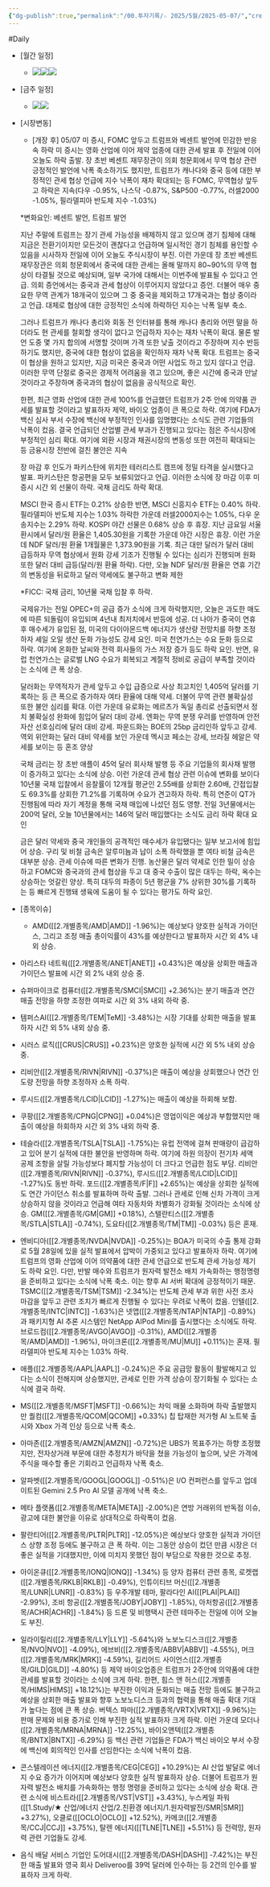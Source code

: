 ```yaml
---
{"dg-publish":true,"permalink":"/00.투자기록/☆ 2025/5월/2025-05-07/","created":"2025-05-07T06:50:21.522+09:00","updated":"2025-06-03T20:07:54.192+09:00"}
---
```


#Daily 


- [월간 일정]
	- ![](/img/user/attachments/Pasted%20image%2020250425130717.png)![](/img/user/attachments/Pasted%20image%2020250429112610.png)![](/img/user/attachments/Pasted%20image%2020250425130918.png)
- [금주 일정]
	- ![](/img/user/attachments/Pasted%20image%2020250425130700.png)![](/img/user/attachments/Pasted%20image%2020250425132425.png)






- [시장변동]
	  
	- [개장 후] 05/07 미 증시, FOMC 앞두고 트럼프와 베센트 발언에 민감한 반응 속 하락
	미 증시는 영화 산업에 이어 제약 업종에 대한 관세 발표 후 전일에 이어 오늘도 하락 출발. 장 초반 베센트 재무장관이 의회 청문회에서 무역 협상 관련 긍정적인 발언에 낙폭 축소하기도 했지만, 트럼프가 캐나다와 중국 등에 대한 부정적인 관세 협상 언급에 지수 낙폭이 재차 확대되는 등 FOMC, 무역협상 앞두고 하락은 지속(다우 -0.95%, 나스닥 -0.87%, S&P500 -0.77%, 러셀2000 -1.05%, 필라델피아 반도체 지수 -1.03%)

	*변화요인: 베센트 발언, 트럼프 발언

	지난 주말에 트럼프는 장기 관세 가능성을 배제하지 않고 있으며 경기 침체에 대해 지금은 전환기이지만 모든것이 괜찮다고 언급하며 일시적인 경기 침체를 용인할 수 있음을 시사하자 전일에 이어 오늘도 주식시장이 부진. 이런 가운데 장 초반 베센트 재무장관은 의회 청문회에서 중국에 대한 관세는 올해 말까지 80~90%의 무역 협상이 타결될 것으로 예상되며, 일부 국가에 대해서는 이번주에 발표될 수 있다고 언급. 의회 증언에서는 중국과 관세 협상이 이루어지지 않았다고 증언. 더불어 매우 중요한 무역 관계가 18개국이 있으며 그 중 중국을 제외하고 17개국과는 협상 중이라고 언급. 대체로 협상에 대한 긍정적인 소식에 하락하던 지수는 낙폭 일부 축소. 

	그러나 트럼프가 캐나다 총리와 회동 전 인터뷰를 통해 캐나다 총리와 어떤 말을 하더라도 현 관세를 철회할 생각이 없다고 언급하자 지수는 재차 낙폭이 확대. 물론 발언 도중 몇 가지 합의에 서명할 것이며 가격 또한 낮출 것이라고 주장하며 지수 반등하기도 했지만, 중국에 대한 협상이 없음을 확인하자 재차 낙폭 확대. 트럼프는 중국이 협상을 원하고 있지만, 지금 미국은 중국과 어떤 사업도 하고 있지 않다고 언급. 이러한 무역 단절로 중국은 경제적 어려움을 겪고 있으며, 좋은 시간에 중국과 만날 것이라고 주장하며 중국과의 협상이 없음을 공식적으로 확인. 

	한편, 최근 영화 산업에 대한 관세 100%를 언급했던 트럼프가 2주 안에 의약품 관세를 발표할 것이라고 발표하자 제약, 바이오 업종이 큰 폭으로 하락. 여기에 FDA가 백신 심사 부서 수장에 백신에 부정적인 인사를 임명했다는 소식도 관련 기업들의 낙폭이 컸음. 결국 언급되던 산업별 관세 부과가 진행되고 있다는 점은 주식시장에 부정적인 심리 확대. 여기에 외환 시장과 채권시장의 변동성 또한 여전히 확대되는 등 금융시장 전반에 걸친 불안은 지속

	장 마감 후 인도가 파키스탄에 위치한 테러리스트 캠프에 정밀 타격을 실시했다고 발표. 파키스탄은 항공편을 모두 보류되었다고 언급. 이러한 소식에 장 마감 이후 미 증시 시간 외 선물이 하락. 국채 금리도 하락 확대.

	MSCI 한국 증시 ETF는 0.21% 상승한 반면, MSCI 신흥지수 ETF는 0.40% 하락. 필라델피아 반도체 지수는 1.03% 하락한 가운데 러셀2000지수는 1.05%, 다우 운송지수는 2.29% 하락. KOSPI 야간 선물은 0.68% 상승 후 휴장. 지난 금요일 서울 환시에서 달러/원 환율은 1,405.30원을 기록한 가운데 야간 시장은 휴장. 이런 가운데 NDF 달러/원 환율 1개월물은 1,373.90원을 기록. 최근 대만 달러가 달러 대비 급등하자 무역 협상에서 원화 강세 기조가 진행될 수 있다는 심리가 진행되며 원화 또한 달러 대비 급등(달러/원 환율 하락). 다만, 오늘 NDF 달러/원 환율은 연휴 기간의 변동성을 뒤로하고 달러 약세에도 불구하고 변화 제한


	*FICC: 국채 금리, 10년물 국채 입찰 후 하락. 

	국제유가는 전일 OPEC+의 공급 증가 소식에 크게 하락했지만, 오늘은 과도한 매도에 따른 되돌림이 유입되며 4년내 최저치에서 반등에 성공. 더 나아가 중국이 연휴 후 매수세가 유입된 점, 미국의 다이아몬드백 에너지가 생산량 전망치를 하향 조정하자 셰일 오일 생산 둔화 가능성도 강세 요인. 미국 천연가스는 수요 둔화 등으로 하락. 여기에 온화한 날씨와 전력 회사들의 가스 저장 증가 등도 하락 요인. 반면, 유럽 천연가스는 글로벌 LNG 수요가 회복되고 계절적 정비로 공급이 부족할 것이라는 소식에 큰 폭 상승. 

	달러화는 무역적자가 관세 앞두고 수입 급증으로 사상 최고치인 1,405억 달러를 기록하는 등 큰 폭으로 증가하자 여타 환율에 대해 약세. 더불어 무역 관련 불확실성 또한 불안 심리를 확대. 이런 가운데 유로화는 메르츠가 독일 총리로 선출되면서 정치 불확실성 완화에 힘입어 달러 대비 강세. 엔화는 무역 분쟁 우려를 반영하며 안전자산 선호심리에 달러 대비 강세. 파운드화는 BOE의 25bp 금리인하 앞두고 강세. 역외 위안화는 달러 대비 약세를 보인 가운데 멕시코 페소는 강세, 브라질 헤알은 약세를 보이는 등 혼조 양상

	국채 금리는 장 초반 애플이 45억 달러 회사채 발행 등 주요 기업들의 회사채 발행이 증가하고 있다는 소식에 상승. 이런 가운데 관세 협상 관련 이슈에 변화를 보이다 10년물 국채 입찰에서 응찰률이 12개월 평균인 2.55배를 상회한 2.60배, 간접입찰도 69.3%를 상회한 71.2%를 기록하며 수요가 견고하자 하락. 특히 연준이 QT가 진행됨에 따라 자기 계정을 통해 국채 매입에 나섰던 점도 영향. 전일 3년물에서는 200억 달러, 오늘 10년물에서는 146억 달러 매입했다는 소식도 금리 하락 확대 요인

	금은 달러 약세와 중국 개인들의 공격적인 매수세가 유입됐다는 일부 보고서에 힘입어 상승. 구리 및 비철 금속은 알루미늄과 납이 소폭 하락했을 뿐 여타 비철 금속은 대부분 상승. 관세 이슈에 따른 변화가 진행. 농산물은 달러 약세로 인한 밀이 상승하고 FOMC와 중국과의 관세 협상을 두고 대 중국 수출이 많은 대두는 하락, 옥수는 상승하는 엇갈린 양상. 특히 대두의 파종이 5년 평균을 7% 상위한 30%를 기록하는 등 빠르게 진행돼 생육에 도움이 될 수 있다는 평가도 하락 요인.






- [종목이슈]
	- AMD([[2.개별종목/AMD\|AMD]] -1.96%)는 예상보다 양호한 실적과 가이던스, 그리고 조정 매출 총이익률이 43%를 예상한다고 발표하자 시간 외 4% 내외 상승.
    
- 아리스타 네트웍([[2.개별종목/ANET\|ANET]] +0.43%)은 예상을 상회한 매출과 가이던스 발표에 시간 외 2% 내외 상승 중.
    
- 슈퍼마이크로 컴퓨터([[2.개별종목/SMCI\|SMCI]] +2.36%)는 분기 매출과 연간 매출 전망을 하향 조정한 여파로 시간 외 3% 내외 하락 중.
    
- 템퍼스AI([[2.개별종목/TEM\|TeM]] -3.48%)는 시장 기대를 상회한 매출을 발표하자 시간 외 5% 내외 상승 중.
    
- 시러스 로직([[CRUS\|CRUS]] +0.23%)은 양호한 실적에 시간 외 5% 내외 상승 중.
    
- 리비안([[2.개별종목/RIVN\|RIVN]] -0.37%)은 매출이 예상을 상회했으나 연간 인도량 전망을 하향 조정하자 소폭 하락.
    
- 루시드([[2.개별종목/LCID\|LCID]] -1.27%)는 매출이 예상을 하회해 보합.
    
- 쿠팡([[2.개별종목/CPNG\|CPNG]] +0.04%)은 영업이익은 예상과 부합했지만 매출이 예상을 하회하자 시간 외 3% 내외 하락 중.
    
- 테슬라([[2.개별종목/TSLA\|TSLA]] -1.75%)는 유럽 전역에 걸쳐 판매량이 급감하고 있어 분기 실적에 대한 불안을 반영하며 하락. 여기에 하원 의장이 전기차 세액 공제 조항을 살릴 가능성보다 폐지할 가능성이 더 크다고 언급한 점도 부담. 리비안([[2.개별종목/RIVN\|RIVN]] -0.37%), 루시드([[2.개별종목/LCID\|LCID]] -1.27%)도 동반 하락. 포드([[2.개별종목/F\|F]] +2.65%)는 예상을 상회한 실적에도 연간 가이던스 취소를 발표하며 하락 출발. 그러나 관세로 인해 신차 가격이 크게 상승하지 않을 것이라고 언급해 여타 자동차와 차별화가 강화될 것이라는 소식에 상승. GM([[2.개별종목/GM\|GM]] +0.18%), 스텔란티스([[2.개별종목/STLA\|STLA]] -0.74%), 도요타([[2.개별종목/TM\|TM]] -0.03%) 등은 혼재.
    
- 엔비디아([[2.개별종목/NVDA\|NVDA]] -0.25%)는 BOA가 미국의 수출 통제 강화로 5월 28일에 있을 실적 발표에서 압박이 가중되고 있다고 발표하자 하락. 여기에 트럼프의 영화 산업에 이어 의약품에 대한 관세 언급으로 반도체 관세 가능성 제기도 하락 요인. 다만, 반발 매수와 트럼프가 원자력 발전소 배치 가속화하는 행정명령을 준비하고 있다는 소식에 낙폭 축소. 이는 향후 AI 서버 확대에 긍정적이기 때문. TSMC([[2.개별종목/TSM\|TSM]] -2.34%)는 반도체 관세 부과 위한 사전 조사 마감을 앞두고 관련 조치가 빠르게 진행될 수 있다는 우려로 낙폭이 컸음. 인텔([[2.개별종목/INTC\|INTC]] -1.63%)은 넷앱([[2.개별종목/NTAP\|NTAP]] -0.89%)과 패키지형 AI 추론 시스템인 NetApp AIPod Mini를 출시했다는 소식에도 하락. 브로드컴([[2.개별종목/AVGO\|AVGO]] -0.31%), AMD([[2.개별종목/AMD\|AMD]] -1.96%), 마이크론([[2.개별종목/MU\|MU]] +0.11%)는 혼재. 필라델피아 반도체 지수는 1.03% 하락.
    
- 애플([[2.개별종목/AAPL\|AAPL]] -0.24%)은 주요 공급망 활동이 활발해지고 있다는 소식이 전해지며 상승했지만, 관세로 인한 가격 상승이 장기화될 수 있다는 소식에 결국 하락.
    
- MS([[2.개별종목/MSFT\|MSFT]] -0.66%)는 차익 매물 소화하며 하락 출발했지만 퀄컴([[2.개별종목/QCOM\|QCOM]] +0.33%) 칩 탑재한 저가형 AI 노트북 출시와 Xbox 가격 인상 등으로 낙폭 축소.
    
- 아마존([[2.개별종목/AMZN\|AMZN]] -0.72%)은 UBS가 목표주가는 하향 조정했지만, 전자상거래 부문에 대한 추정치가 바닥을 쳤을 가능성이 높으며, 낮은 가격에 주식을 매수할 좋은 기회라고 언급하자 낙폭 축소.
    
- 알파벳([[2.개별종목/GOOGL\|GOOGL]] -0.51%)은 I/O 컨퍼런스를 앞두고 업데이트된 Gemini 2.5 Pro AI 모델 공개에 낙폭 축소.
    
- 메타 플랫폼([[2.개별종목/META\|META]] -2.00%)은 연방 거래위의 반독점 이슈, 광고에 대한 불안을 이유로 상대적으로 하락폭이 컸음.
    
- 팔란티어([[2.개별종목/PLTR\|PLTR]] -12.05%)은 예상보다 양호한 실적과 가이던스 상향 조정 등에도 불구하고 큰 폭 하락. 이는 그동안 상승이 컸던 만큼 시장은 더 좋은 실적을 기대했지만, 이에 미치지 못했던 점이 부담으로 작용한 것으로 추정.
    
- 아이온큐([[2.개별종목/IONQ\|IONQ]] -1.34%) 등 양자 컴퓨터 관련 종목, 로켓랩([[2.개별종목/RKLB\|RKLB]] -0.49%), 인튜이티브 머신([[2.개별종목/LUNR\|LUNR]] -0.83%) 등 우주개발 테마, 팔라다인 AI([[PLAI\|PLAI]] -2.99%), 조비 항공([[2.개별종목/JOBY\|JOBY]] -1.85%), 아처항공([[2.개별종목/ACHR\|ACHR]] -1.84%) 등 드론 및 비행택시 관련 테마주는 전일에 이어 오늘도 부진.
    
- 일라이릴리([[2.개별종목/LLY\|LLY]] -5.64%)와 노보노디스크([[2.개별종목/NVO\|NVO]] -4.09%), 에브비([[2.개별종목/ABBV\|ABBV]] -4.55%), 머크([[2.개별종목/MRK\|MRK]] -4.59%), 길리어드 사이언스([[2.개별종목/GILD\|GILD]] -4.80%) 등 제약 바이오업종은 트럼프가 2주안에 의약품에 대한 관세를 발표할 것이라는 소식에 크게 하락. 한편, 힘스 앤 허스([[2.개별종목/HIMS\|HIMS]] +18.12%)는 부진한 이익과 둔화되는 매출 전망 등에도 불구하고 예상을 상회한 매출 발표와 향후 노보노디스크 등과의 협력을 통해 매출 확대 기대가 높다는 점에 큰 폭 상승. 버텍스 파마([[2.개별종목/VRTX\|VRTX]] -9.96%)는 판매 문제와 비용 증가로 인해 부진한 실적 발표하자 크게 하락. 이런 가운데 모더나([[2.개별종목/MRNA\|MRNA]] -12.25%), 바이오앤텍([[2.개별종목/BNTX\|BNTX]] -6.29%) 등 백신 관련 기업들은 FDA가 백신 바이오 부서 수장에 백신에 회의적인 인사를 선임한다는 소식에 낙폭이 컸음.
    
- 콘스텔레이션 에너지([[2.개별종목/CEG\|CEG]] +10.29%)는 AI 산업 발달로 에너지 수요 증가가 이어지며 예상보다 양호한 실적 발표하자 상승. 더불어 트럼프가 원자력 발전소 배치를 가속화하는 행정 명령을 준비하고 있다는 소식에 상승 확대. 관련 소식에 비스트라([[2.개별종목/VST\|VST]] +3.43%), 누스케일 파워([[1.Study/★ 산업/에너지 산업/2.친환경 에너지/1.원자력발전/SMR\|SMR]] +3.27%), 오클로([[OCLO\|OCLO]] +12.52%), 카메코([[2.개별종목/CCJ\|CCJ]] +3.75%), 탈렌 에너지([[TLNE\|TLNE]] +5.51%) 등 전력망, 원자력 관련 기업들도 강세.
    
- 음식 배달 서비스 기업인 도어대시([[2.개별종목/DASH\|DASH]] -7.42%)는 부진한 매출 발표와 영국 회사 Deliveroo를 39억 달러에 인수하는 등 2건의 인수를 발표하자 크게 하락.
